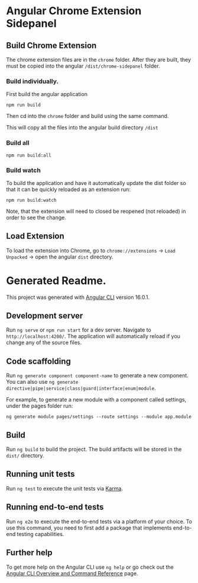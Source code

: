 # Angular Chrome Extension Sidepanel

## Build Chrome Extension

The chrome extension files are in the `chrome` folder.  After they are built, they must be copied into the angular `/dist/chrome-sidepanel` folder.


### Build individually.

First build the angular application

```
npm run build
```

Then cd into the `chrome` folder and build using the same command.

This will copy all the files into the angular build directory `/dist`

### Build all

```
npm run build:all
```

### Build watch

To build the application and have it automatically update the dist folder so that it can be quickly reloaded as an extension run:

```
npm run build:watch
```

Note, that the extension will need to closed be reopened (not reloaded) in order to see the change.


## Load Extension

To load the extension into Chrome, go to `chrome://extensions` -> `Load Unpacked` -> open the angular `dist` directory.




# Generated Readme.

This project was generated with [Angular CLI](https://github.com/angular/angular-cli) version 16.0.1.

## Development server

Run `ng serve` or `npm run start` for a dev server. Navigate to `http://localhost:4200/`. The application will automatically reload if you change any of the source files.

## Code scaffolding

Run `ng generate component component-name` to generate a new component. You can also use `ng generate directive|pipe|service|class|guard|interface|enum|module`.

For example, to generate a new module with a component called settings, under the pages folder run:

```
ng generate module pages/settings --route settings --module app.module
```

## Build

Run `ng build` to build the project. The build artifacts will be stored in the `dist/` directory.

## Running unit tests

Run `ng test` to execute the unit tests via [Karma](https://karma-runner.github.io).

## Running end-to-end tests

Run `ng e2e` to execute the end-to-end tests via a platform of your choice. To use this command, you need to first add a package that implements end-to-end testing capabilities.

## Further help

To get more help on the Angular CLI use `ng help` or go check out the [Angular CLI Overview and Command Reference](https://angular.io/cli) page.
